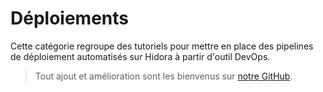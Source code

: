 # Déploiements

Cette catégorie regroupe des tutoriels pour mettre en place des pipelines de déploiement automatisés sur Hidora à partir d'outil DevOps.

> Tout ajout et amélioration sont les bienvenus sur [notre GitHub](https://github.com/HidoraSwiss/documentation).